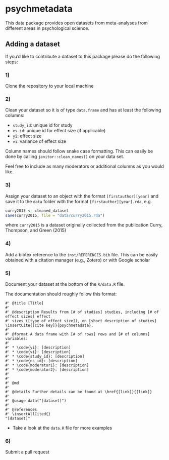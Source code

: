 
<!-- README.md is generated from README.Rmd. Please edit that file -->

# psychmetadata

<!-- badges: start -->
<!-- badges: end -->

This data package provides open datasets from meta-analyses from
different areas in psychological science.

## Adding a dataset

If you’d like to contribute a dataset to this package please do the
following steps:

### 1)

Clone the repository to your local machine

### 2)

Clean your dataset so it is of type `data.frame` and has at least the
following columns:

-   `study_id`: unique id for study
-   `es_id`: unique id for effect size (if applicable)
-   `yi`: effect size
-   `vi`: variance of effect size

Column names should follow snake case formatting. This can easily be
done by calling `janitor::clean_names()` on your data set.

Feel free to include as many moderators or additional columns as you
would like.

### 3)

Assign your dataset to an object with the format `[firstauthor][year]`
and save it to the `data` folder with the format
`[firstauthor][year].rda`, e.g.

``` r
curry2015 <- cleaned_dataset
save(curry2015, file = "data/curry2015.rda")
```

where `curry2015` is a dataset originally collected from the publication
Curry, Thompson, and Green (2015)

### 4)

Add a bibtex reference to the `inst/REFERENCES.bib` file. This can be
easily obtained with a citation manager (e.g., Zotero) or with Google
scholar

### 5)

Document your dataset at the bottom of the `R/data.R` file.

The documentation should roughly follow this format:

    #' @title [Title]
    #'
    #' @description Results from [# of studies] studies, including [# of effect sizes] effect 
    #' sizes ([type of effect size]), on [short description of studies] \insertCite{[cite key]}{psychmetadata}.
    #'
    #' @format A data frame with [# of rows] rows and [# of columns] variables:
    #'
    #' * \code{yi}: [description]
    #' * \code{vi}: [description]
    #' * \code{study_id}: [description]
    #' * \code{es_id}: [description]
    #' * \code{moderator1}: [description]
    #' * \code{moderator2}: [description]
    #'
    #'
    #' @md
    #'
    #' @details Further details can be found at \href{[link]}{[link]}
    #'
    #' @usage data("[dataset]")
    #'
    #' @references
    #' \insertAllCited{}
    "[dataset]"

-   Take a look at the `data.R` file for more examples

### 6)

Submit a pull request
